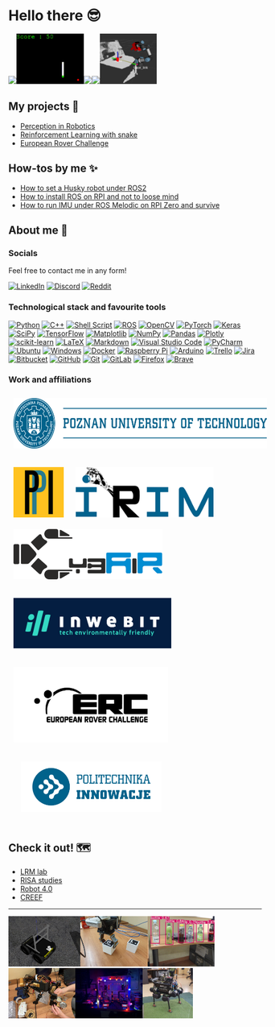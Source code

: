 # Hello there 😎

 <img src="./imgs/unitree.gif" height="100"><img src="./imgs/snakel.gif" height="100"><img src="./imgs/pcl.gif" height="100"><img src="./imgs/lunares.gif" height="100"><img src="./imgs/tf.png" height="100">

## My projects 🚧

- [Perception in Robotics](perception_in_robotics.md)
- [Reinforcement Learning with snake](https://filesmuggler.github.io/sneaky_snakes/)
- [European Rover Challenge](erc.md)

## How-tos by me ✨
- [How to set a Husky robot under ROS2](https://ppi-put.github.io/put-husky/)
- [How to install ROS on RPI and not to loose mind](ros4rpi.md)
- [How to run IMU under ROS Melodic on RPI Zero and survive](imu4rpi.md)


## About me 🛀

### Socials

Feel free to contact me in any form!

[![LinkedIn](https://img.shields.io/badge/linkedin-%230077B5.svg?style=for-the-badge&logo=linkedin&logoColor=white)](https://www.linkedin.com/in/krzysztof-stezala/)
[![Discord](https://img.shields.io/badge/Discord-%235865F2.svg?style=for-the-badge&logo=discord&logoColor=white)]()
[![Reddit](https://img.shields.io/badge/Reddit-%23FF4500.svg?style=for-the-badge&logo=Reddit&logoColor=white)](https://www.reddit.com/user/filesmuggler)

### Technological stack and favourite tools

[![Python](https://img.shields.io/badge/python-3670A0?style=for-the-badge&logo=python&logoColor=ffdd54)]()
[![C++](https://img.shields.io/badge/c++-%2300599C.svg?style=for-the-badge&logo=c%2B%2B&logoColor=white)]()
[![Shell Script](https://img.shields.io/badge/shell_script-%23121011.svg?style=for-the-badge&logo=gnu-bash&logoColor=white)]()
[![ROS](https://img.shields.io/badge/ros-%230A0FF9.svg?style=for-the-badge&logo=ros&logoColor=white)]()
[![OpenCV](https://img.shields.io/badge/opencv-%23white.svg?style=for-the-badge&logo=opencv&logoColor=white)](https://opencv.org/)
[![PyTorch](https://img.shields.io/badge/PyTorch-%23EE4C2C.svg?style=for-the-badge&logo=PyTorch&logoColor=white)]()
[![Keras](https://img.shields.io/badge/Keras-%23D00000.svg?style=for-the-badge&logo=Keras&logoColor=white)]()
[![SciPy](https://img.shields.io/badge/SciPy-%230C55A5.svg?style=for-the-badge&logo=scipy&logoColor=%white)]()
[![TensorFlow](https://img.shields.io/badge/TensorFlow-%23FF6F00.svg?style=for-the-badge&logo=TensorFlow&logoColor=white)]()
[![Matplotlib](https://img.shields.io/badge/Matplotlib-%23ffffff.svg?style=for-the-badge&logo=Matplotlib&logoColor=black)]()
[![NumPy](https://img.shields.io/badge/numpy-%23013243.svg?style=for-the-badge&logo=numpy&logoColor=white)]()
[![Pandas](https://img.shields.io/badge/pandas-%23150458.svg?style=for-the-badge&logo=pandas&logoColor=white)]()
[![Plotly](https://img.shields.io/badge/Plotly-%233F4F75.svg?style=for-the-badge&logo=plotly&logoColor=white)]()
[![scikit-learn](https://img.shields.io/badge/scikit--learn-%23F7931E.svg?style=for-the-badge&logo=scikit-learn&logoColor=white)]()
[![LaTeX](https://img.shields.io/badge/latex-%23008080.svg?style=for-the-badge&logo=latex&logoColor=white)]()
[![Markdown](https://img.shields.io/badge/markdown-%23000000.svg?style=for-the-badge&logo=markdown&logoColor=white)]()
[![Visual Studio Code](https://img.shields.io/badge/Visual%20Studio%20Code-0078d7.svg?style=for-the-badge&logo=visual-studio-code&logoColor=white)]()
[![PyCharm](https://img.shields.io/badge/pycharm-143?style=for-the-badge&logo=pycharm&logoColor=black&color=black&labelColor=green)]()
[![Ubuntu](https://img.shields.io/badge/Ubuntu-E95420?style=for-the-badge&logo=ubuntu&logoColor=white)]()
[![Windows](https://img.shields.io/badge/Windows-0078D6?style=for-the-badge&logo=windows&logoColor=white)]()
[![Docker](https://img.shields.io/badge/docker-%230db7ed.svg?style=for-the-badge&logo=docker&logoColor=white)]()
[![Raspberry Pi](https://img.shields.io/badge/-RaspberryPi-C51A4A?style=for-the-badge&logo=Raspberry-Pi)]()
[![Arduino](https://img.shields.io/badge/-Arduino-00979D?style=for-the-badge&logo=Arduino&logoColor=white)]()
[![Trello](https://img.shields.io/badge/Trello-%23026AA7.svg?style=for-the-badge&logo=Trello&logoColor=white)]()
[![Jira](https://img.shields.io/badge/jira-%230A0FFF.svg?style=for-the-badge&logo=jira&logoColor=white)]()
[![Bitbucket](https://img.shields.io/badge/bitbucket-%230047B3.svg?style=for-the-badge&logo=bitbucket&logoColor=white)]()
[![GitHub](https://img.shields.io/badge/github-%23121011.svg?style=for-the-badge&logo=github&logoColor=white)](https://github.com/filesmuggler)
[![Git](https://img.shields.io/badge/git-%23F05033.svg?style=for-the-badge&logo=git&logoColor=white)]()
[![GitLab](https://img.shields.io/badge/gitlab-%23181717.svg?style=for-the-badge&logo=gitlab&logoColor=white)]()
[![Firefox](https://img.shields.io/badge/Firefox-FF7139?style=for-the-badge&logo=Firefox-Browser&logoColor=white)]()
[![Brave](https://img.shields.io/badge/Brave-FB542B?style=for-the-badge&logo=Brave&logoColor=white)]()




### Work and affiliations

[<img src="./imgs/pp.png" height="100" style="padding: 10px;">](https://www.put.poznan.pl)

[<img src="./imgs/ppi.png" height="100" style="padding: 10px;">](https://www.put.poznan.pl)
[<img src="./imgs/irim.png" height="100" style="padding: 10px;">](https://www.put.poznan.pl)
[<img src="./imgs/cybair.png" height="100" style="padding: 10px;">](cybair.put.poznan.pl/)

[<img src="./imgs/inwebit.png" height="100" style="padding: 10px;">](https://www.inwebit.pl)

[<img src="./imgs/erc.png" height="150" style="padding: 10px;">](https://roverchallenge.eu/)
[<img src="./imgs/pi.png" height="100" style="padding: 25px;">](https://www.put.poznan.pl/spolka-politechnika-innowacje)




## Check it out! 🗺️

- [LRM lab](https://lrm.put.poznan.pl/)
- [RISA studies](https://risa.put.poznan.pl/)
- [Robot 4.0](https://robot40.put.poznan.pl/)
- [CREEF](https://fee.put.poznan.pl/)


---
<img src="./imgs/sensor_frame.png" height="100"><img src="./imgs/aruco.jpg" height="100"><img src="./imgs/yolo.jpg" height="100"><img src="./imgs/exomy.jpg" height="100"><img src="./imgs/prusa.jpg" height="100"><img src="./imgs/anymal.jpg" height="100">